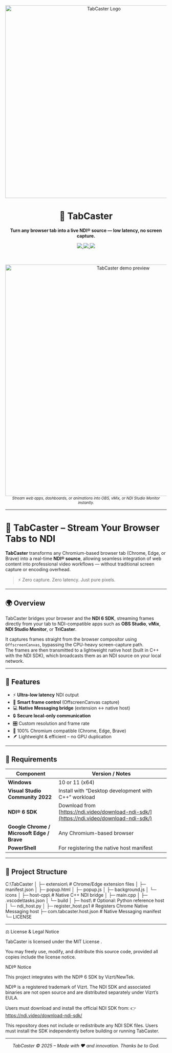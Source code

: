<div align="center">
  <img src="https://github.com/AutomateProduction/tabcaster/assets/header.png" width="600" alt="TabCaster Logo" />

  <h1>🎥 TabCaster</h1>
  <p><b>Turn any browser tab into a live NDI® source — low latency, no screen capture.</b></p>

  <a href="https://ndi.video/download-ndi-sdk/">
    <img src="https://img.shields.io/badge/NDI%20SDK-Required-blue?style=for-the-badge&logo=NDI" />
  </a>
  <a href="https://developer.chrome.com/docs/extensions/">
    <img src="https://img.shields.io/badge/Chrome%20Extension-Manifest%20v3-green?style=for-the-badge&logo=googlechrome" />
  </a>
  <a href="LICENSE">
    <img src="https://img.shields.io/badge/License-MIT-yellow?style=for-the-badge" />
  </a>

  <br><br>
  <img src="https://github.com/yourusername/tabcaster/assets/demo.gif" width="720" alt="TabCaster demo preview" />
  <br>
  <sub><i>Stream web apps, dashboards, or animations into OBS, vMix, or NDI Studio Monitor instantly.</i></sub>
</div>

---

# 🎥 TabCaster – Stream Your Browser Tabs to NDI

**TabCaster** transforms any Chromium-based browser tab (Chrome, Edge, or Brave) into a real-time **NDI® source**, allowing seamless integration of web content into professional video workflows — without traditional screen capture or encoding overhead.

> ⚡️ Zero capture. Zero latency. Just pure pixels.

---

## 🌍 Overview

TabCaster bridges your browser and the **NDI 6 SDK**, streaming frames directly from your tab to NDI-compatible apps such as **OBS Studio**, **vMix**, **NDI Studio Monitor**, or **TriCaster**.

It captures frames straight from the browser compositor using `OffscreenCanvas`, bypassing the CPU-heavy screen-capture path.  
The frames are then transmitted to a lightweight native host (built in C++ with the NDI SDK), which broadcasts them as an NDI source on your local network.

---

## 🚀 Features

- ⚡ **Ultra-low latency** NDI output
- 🧠 **Smart frame control** (OffscreenCanvas capture)
- 💻 **Native Messaging bridge** (extension ↔ native host)
- 🔒 **Secure local-only communication**
- 🎛️ Custom resolution and frame rate
- 🧩 100% Chromium compatible (Chrome, Edge, Brave)
- 🪶 Lightweight & efficient – no GPU duplication

---

## 🧠 Requirements

| Component | Version / Notes |
|------------|----------------|
| **Windows** | 10 or 11 (x64) |
| **Visual Studio Community 2022** | Install with “Desktop development with C++” workload |
| **NDI® 6 SDK** | Download from [https://ndi.video/download-ndi-sdk/](https://ndi.video/download-ndi-sdk/) |
| **Google Chrome / Microsoft Edge / Brave** | Any Chromium-based browser |
| **PowerShell** | For registering the native host manifest |

---

## 📂 Project Structure

C:\TabCaster
│
├─ extension\ # Chrome/Edge extension files
│ ├─ manifest.json
│ ├─ popup.html
│ ├─ popup.js
│ ├─ background.js
│ └─ icons
│
├─ host-cpp\ # Native C++ NDI bridge
│ ├─ main.cpp
│ ├─ .vscode\tasks.json
│ └─ build
│
├─ host\ # Optional: Python reference host
│ └─ ndi_host.py
│
├─ register_host.ps1 # Registers Chrome Native Messaging host
├─ com.tabcaster.host.json # Native Messaging manifest
└─ LICENSE

---

⚖️ License & Legal Notice

TabCaster is licensed under the MIT License
.

You may freely use, modify, and distribute this source code, provided all copies include the license notice.

NDI® Notice

This project integrates with the NDI® 6 SDK by Vizrt/NewTek.

NDI® is a registered trademark of Vizrt.
The NDI SDK and associated binaries are not open source and are distributed separately under Vizrt’s EULA.

Users must download and install the official NDI SDK from:
👉 https://ndi.video/download-ndi-sdk/

This repository does not include or redistribute any NDI SDK files.
Users must install the SDK independently before building or running TabCaster.

---

<p align="center">
  <i>TabCaster © 2025 – Made with ❤️ and innovation. Thanks be to God.</i>
</p>
